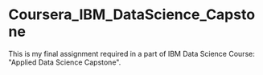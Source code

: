 # Coursera_IBM_DataScience_Capstone
This is my final assignment required in a part of IBM Data Science Course: "Applied Data Science Capstone".  
